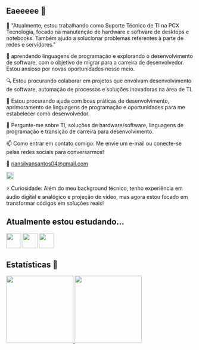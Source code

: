## Eaeeeee 👋

🔭 "Atualmente, estou trabalhando como Suporte Técnico de TI na PCX Tecnologia, focado na manutenção de hardware e software de desktops e notebooks. Também ajudo a solucionar problemas referentes à parte de redes e servidores."

🌱 aprendendo linguagens de programação e explorando o desenvolvimento de software, com o objetivo de migrar para a carreira de desenvolvedor. Estou ansioso por novas oportunidades nesse meio.

🔍 Estou procurando colaborar em projetos que envolvam desenvolvimento de software, automação de processos e soluções inovadoras na área de TI.

🤔 Estou procurando ajuda com boas práticas de desenvolvimento, aprimoramento de linguagens de programação e oportunidades para me estabelecer como desenvolvedor.

💬 Pergunte-me sobre TI, soluções de hardware/software, linguagens de programação e transição de carreira para desenvolvimento.

📫 Como entrar em contato comigo: Me envie um e-mail ou conecte-se pelas redes sociais para conversarmos!

  📨 riansilvansantos04@gmail.com
       
  <a href=https://www.linkedin.com/in/rian-silva-a37153198/>
    
  <img src="https://cdn.jsdelivr.net/gh/devicons/devicon@latest/icons/linkedin/linkedin-original.svg" width="20" height="20"/>
  </a>


  
⚡ Curiosidade: Além do meu background técnico, tenho experiência em áudio digital e analógico e projeção de vídeo, mas agora estou focado em transformar códigos em soluções reais!


## Atualmente estou estudando...

  <img loading="lazy"  src="https://cdn.jsdelivr.net/gh/devicons/devicon@latest/icons/javascript/javascript-original.svg" width="40" height="40" /> <img loading="lazy"  src="https://cdn.jsdelivr.net/gh/devicons/devicon@latest/icons/html5/html5-original-wordmark.svg" width="40" height="40" />  <img loading="lazy"  src="https://cdn.jsdelivr.net/gh/devicons/devicon@latest/icons/css3/css3-original-wordmark.svg" width="40" height="40" />


## 	Estatísticas	💪

<div>
<a href="https://github.com/seu-usuário-aqui">
<img loading="lazy" height="180em" src="https://github-readme-stats.vercel.app/api/top-langs/?username=xxRianxx&layout=compact&langs_count=7&theme=dracula"/>
<img loading="lazy" height="180em" src="https://github-readme-stats.vercel.app/api?username=xxRianxx&show_icons=true&theme=dracula&include_all_commits=true&count_private=true"/>

</div>


          
